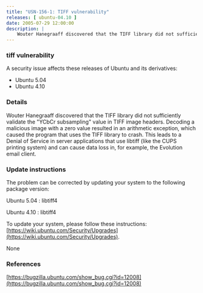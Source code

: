 ```yaml
---
title: "USN-156-1: TIFF vulnerability"
releases: [ ubuntu-04.10 ]
date: 2005-07-29 12:00:00
description: |
    Wouter Hanegraaff discovered that the TIFF library did not sufficiently validate the &quot;YCbCr subsampling&quot; value in TIFF image headers. Decoding a malicious image with a zero value resulted in an arithmetic exception, which caused the program that uses the TIFF library to crash. This leads to a Denial of Service in server applications that use libtiff (like the CUPS printing system) and can cause data loss in, for example, the Evolution email client.
--- 
```

 
### tiff vulnerability

A security issue affects these releases of Ubuntu and its derivatives:

* Ubuntu 5.04
* Ubuntu 4.10

### Details

Wouter Hanegraaff discovered that the TIFF library did not sufficiently validate the &quot;YCbCr subsampling&quot; value in TIFF image headers. Decoding a malicious image with a zero value resulted in an arithmetic exception, which caused the program that uses the TIFF library to crash. This leads to a Denial of Service in server applications that use libtiff (like the CUPS printing system) and can cause data loss in, for example, the Evolution email client.

### Update instructions

The problem can be corrected by updating your system to the following package version:

Ubuntu 5.04
 : libtiff4 

Ubuntu 4.10
 : libtiff4 

To update your system, please follow these instructions: [https://wiki.ubuntu.com/Security/Upgrades](https://wiki.ubuntu.com/Security/Upgrades).

None

### References

 [https://bugzilla.ubuntu.com/show_bug.cgi?id=12008](https://bugzilla.ubuntu.com/show_bug.cgi?id=12008)
 

